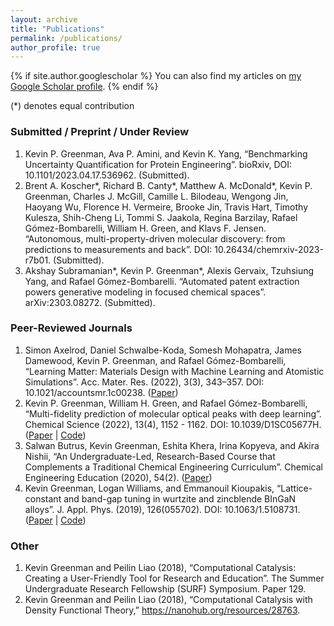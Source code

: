 ```yaml
---
layout: archive
title: "Publications"
permalink: /publications/
author_profile: true
---
```


{% if site.author.googlescholar %}
  You can also find my articles on <a href="{{ site.author.googlescholar }}">my Google Scholar profile</a>.
{% endif %}

(\*) denotes equal contribution

### Submitted / Preprint / Under Review
1.	Kevin P. Greenman, Ava P. Amini, and Kevin K. Yang, “Benchmarking Uncertainty Quantification for Protein Engineering”. bioRxiv, DOI: 10.1101/2023.04.17.536962. (Submitted).
2.	Brent A. Koscher\*, Richard B. Canty\*, Matthew A. McDonald\*, Kevin P. Greenman, Charles J. McGill, Camille L. Bilodeau, Wengong Jin, Haoyang Wu, Florence H. Vermeire, Brooke Jin, Travis Hart, Timothy Kulesza, Shih-Cheng Li, Tommi S. Jaakola, Regina Barzilay, Rafael Gómez-Bombarelli, William H. Green, and Klavs F. Jensen. “Autonomous, multi-property-driven molecular discovery: from predictions to measurements and back”. DOI: 10.26434/chemrxiv-2023-r7b01. (Submitted).
3.	Akshay Subramanian\*, Kevin P. Greenman\*, Alexis Gervaix, Tzuhsiung Yang, and Rafael Gómez-Bombarelli. “Automated patent extraction powers generative modeling in focused chemical spaces”. arXiv:2303.08272. (Submitted).

### Peer-Reviewed Journals
1.	Simon Axelrod, Daniel Schwalbe-Koda, Somesh Mohapatra, James Damewood, Kevin P. Greenman, and Rafael Gómez-Bombarelli, “Learning Matter: Materials Design with Machine Learning and Atomistic Simulations”. Acc. Mater. Res. (2022), 3(3), 343–357. DOI: 10.1021/accountsmr.1c00238. ([Paper](https://pubs.acs.org/doi/10.1021/accountsmr.1c00238))
2.	Kevin P. Greenman, William H. Green, and Rafael Gómez-Bombarelli, “Multi-fidelity prediction of molecular optical peaks with deep learning”. Chemical Science (2022), 13(4), 1152 - 1162. DOI: 10.1039/D1SC05677H. ([Paper](https://pubs.rsc.org/en/content/articlelanding/2022/SC/D1SC05677H) \| [Code](https://github.com/learningmatter-mit/uvvisml))
3.	Salwan Butrus, Kevin Greenman, Eshita Khera, Irina Kopyeva, and Akira Nishii, “An Undergraduate-Led, Research-Based Course that Complements a Traditional Chemical Engineering Curriculum”. Chemical Engineering Education (2020), 54(2). ([Paper](https://journals.flvc.org/cee/article/view/115593))
4.	Kevin Greenman, Logan Williams, and Emmanouil Kioupakis, “Lattice-constant and band-gap tuning in wurtzite and zincblende BInGaN alloys”. J. Appl. Phys. (2019), 126(055702). DOI: 10.1063/1.5108731. ([Paper](https://aip.scitation.org/doi/10.1063/1.5108731) \| [Code](https://github.com/kevingreenman/BInGaN-JAP2019))

### Other
1.	Kevin Greenman and Peilin Liao (2018), “Computational Catalysis: Creating a User-Friendly Tool for Research and Education”. The Summer Undergraduate Research Fellowship (SURF) Symposium. Paper 129.
2.	Kevin Greenman and Peilin Liao (2018), “Computational Catalysis with Density Functional Theory,” https://nanohub.org/resources/28763.

